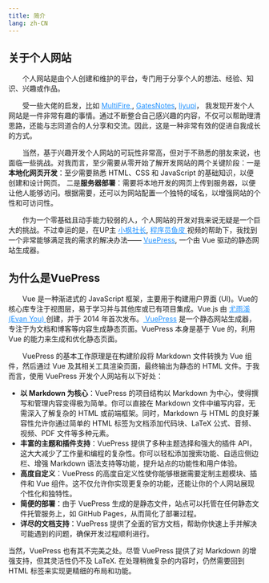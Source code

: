 ```yaml
---
title: 简介
lang: zh-CN
---
```


## 关于个人网站
<p style="text-indent:2em">
个人网站是由个人创建和维护的平台，专门用于分享个人的想法、经验、知识、兴趣或作品。
</p>

<p style="text-indent:2em">
受一些大佬的启发，比如
<a href="https://multifire.org" title="MultiFire.org" style="color:DodgerBlue"> MultiFire </a>,
<a href="https://www.gatesnotes.com" title="GatesNotes" style="color:DodgerBlue">GatesNotes</a>,
<a href="https://codefather.cn" title="liyupi" style="color:DodgerBlue">liyupi</a>，
我发现开发个人网站是一件非常有趣的事情。通过不断整合自己感兴趣的内容，不仅可以帮助理清思路，还能与志同道合的人分享和交流。因此，这是一种非常有效的促进自我成长的方式。
</p>

<p style="text-indent:2em">
当然，基于兴趣开发个人网站的可玩性非常高，但对于不熟悉的朋友来说，也面临一些挑战。对我而言，至少需要从零开始了解开发网站的两个关键阶段：一是<b>本地化网页开发</b>：至少需要熟悉 HTML、CSS 和 JavaScript 的基础知识，以便创建和设计网页。 二是<b>服务器部署</b>：需要将本地开发的网页上传到服务器，以便让他人能够访问。根据需要，还可以为网站配置一个独特的域名，以增强网站的个性和可访问性。
</p>

<p style="text-indent:2em">
作为一个零基础且动手能力较弱的人，个人网站的开发对我来说无疑是一个巨大的挑战。不过幸运的是，在UP主
<a href="https://www.bilibili.com/video/BV16A4y1X7vg/?spm_id_from=333.1007.top_right_bar_window_history.content.click&vd_source=aae6d2f2986fbfc6933d738eccf70b4f" title="小枫社长" style="color:DodgerBlue"> 小枫社长</a>,
<a href="https://www.bilibili.com/video/BV1LQ4y1V79r/?spm_id_from=333.1007.top_right_bar_window_history.content.click&vd_source=aae6d2f2986fbfc6933d738eccf70b4f" title="程序员鱼皮" style="color:DodgerBlue"> 程序员鱼皮 </a>
视频的帮助下，我找到一个非常能够满足我的需求的解决办法——
<a href="https://vuepress.vuejs.org/zh/" title="VuePress" style="color:DodgerBlue"> VuePress</a>, 一个由 Vue 驱动的静态网站生成器。
</p>



## 为什么是VuePress
 
<p style="text-indent:2em">
Vue 是一种渐进式的 JavaScript 框架，主要用于构建用户界面 (UI)。Vue的核心库专注于视图层，易于学习并与其他库或已有项目集成。Vue.js 由
<a href="https://zh.wikipedia.org/wiki/尤雨溪" title="尤雨溪 (Evan You) " style="color:DodgerBlue"> 尤雨溪 (Evan You) </a>
创建，并于 2014 年首次发布。<a href="https://vuepress.vuejs.org/zh/" title="VuePress" style="color:DodgerBlue"> VuePress</a> 是一个静态网站生成器，专注于为文档和博客等内容生成静态页面。VuePress 本身是基于 Vue 的，利用 Vue 的能力来生成和优化静态页面。
</p>


<p style="text-indent:2em">
VuePress 的基本工作原理是在构建阶段将 Markdown 文件转换为 Vue 组件，然后通过 Vue 及其相关工具渲染页面，最终输出为静态的 HTML 文件。于我而言，使用 VuePress 开发个人网站有以下好处：
<ul style="text-indent:2em">
<li style="text-indent:0em"> <b>以 Markdown 为核心</b>：VuePress 的项目结构以 Markdown 为中心，使得撰写和管理内容变得极为简单。你可以直接在 Markdown 文件中编写内容，无需深入了解复杂的 HTML 或前端框架。同时，Markdown 与 HTML 的良好兼容性允许你通过简单的 HTML 标签为文档添加代码块、LaTeX 公式、音频、视频、PDF 文件等多种元素。</li>
<li style="text-indent:0em"> <b>丰富的主题和插件支持</b>：VuePress 提供了多种主题选择和强大的插件 API，这大大减少了工作量和编程的复杂性。你可以轻松添加搜索功能、自适应侧边栏、增强 Markdown 语法支持等功能，提升站点的功能性和用户体验。</li>
<li style="text-indent:0em"> <b>高度自定义</b>：VuePress 的高度自定义性使你能够根据需要定制主题模块、插件和 Vue 组件。这不仅允许你实现更复杂的功能，还能让你的个人网站展现个性化和独特性。</li> 
<li style="text-indent:0em"> <b>简便的部署</b>：由于 VuePress 生成的是静态文件，站点可以托管在任何静态文件托管服务上，如 GitHub Pages，从而简化了部署过程。</li> 
<li style="text-indent:0em"> <b>详尽的文档支持</b>：VuePress 提供了全面的官方文档，帮助你快速上手并解决可能遇到的问题，确保开发过程顺利进行。</li> 
</ul>
</p>

当然，VuePress 也有其不完美之处。尽管 VuePress 提供了对 Markdown 的增强支持，但其灵活性仍不及 LaTeX. 在处理稍微复杂的内容时，仍然需要回到 HTML 标签来实现更精细的布局和功能。